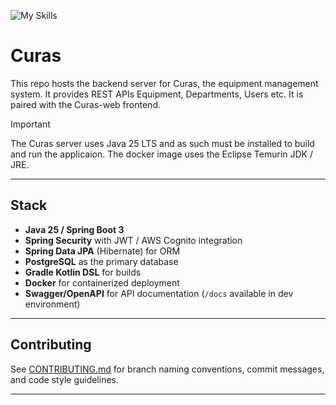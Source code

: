 ![My Skills](https://skillicons.dev/icons?i=java,spring,postgres,docker,aws)

# Curas

This repo hosts the backend server for Curas, the equipment management system. It provides REST APIs Equipment, Departments, Users etc. It is paired with the Curas-web frontend.

> [!IMPORTANT]
> The Curas server uses Java 25 LTS and as such must be installed to build and run the applicaion. The docker image uses the Eclipse Temurin JDK / JRE.

---

## Stack

- **Java 25 / Spring Boot 3**
- **Spring Security** with JWT / AWS Cognito integration
- **Spring Data JPA** (Hibernate) for ORM
- **PostgreSQL** as the primary database
- **Gradle Kotlin DSL** for builds
- **Docker** for containerized deployment
- **Swagger/OpenAPI** for API documentation (`/docs` available in dev environment)

---

## Contributing

See [CONTRIBUTING.md](CONTRIBUTING.md) for branch naming conventions, commit messages, and code style guidelines.

---

